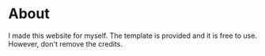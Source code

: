 # About
I made this website for myself. The template is provided and it is free to use. However, don't remove the credits.
